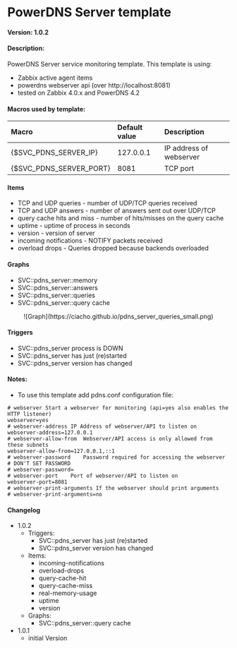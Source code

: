 # PowerDNS Server template
#### Version: 1.0.2

#### Description:
PowerDNS Server service monitoring template. This template is using:
- Zabbix active agent items
- powerdns webserver api (over http://localhost:8081)
- tested on Zabbix 4.0.x and PowerDNS 4.2

#### Macros used by template:
| Macro                    | Default value       | Description                                         |
| :----------------------- | :------------------ | :-------------------------------------------------- |
| {$SVC_PDNS_SERVER_IP}    | 127.0.0.1           | IP address of webserver                             |
| {$SVC_PDNS_SERVER_PORT}  | 8081                | TCP port                                            |

#### Items
- TCP and UDP queries - number of UDP/TCP queries received
- TCP and UDP answers - number of answers sent out over UDP/TCP
- query cache hits and miss - number of hits/misses on the query cache
- uptime - uptime of process in seconds
- version - version of server
- incoming notifications - NOTIFY packets received
- overload drops - Queries dropped because backends overloaded

#### Graphs
- SVC::pdns_server::memory
- SVC::pdns_server::answers
- SVC::pdns_server::queries
- SVC::pdns_server::query cache

<p align=center>
![Graph](https://ciacho.github.io/pdns_server_queries_small.png)
</p>

#### Triggers
- SVC::pdns_server process is DOWN
- SVC::pdns_server has just (re)started
- SVC::pdns_server version has changed


#### Notes:
- To use this template add pdns.conf configuration file:
```
# webserver	Start a webserver for monitoring (api=yes also enables the HTTP listener)
webserver=yes
# webserver-address	IP Address of webserver/API to listen on
webserver-address=127.0.0.1
# webserver-allow-from	Webserver/API access is only allowed from these subnets
webserver-allow-from=127.0.0.1,::1
# webserver-password	Password required for accessing the webserver
# DON'T SET PASSWORD
# webserver-password=
# webserver-port	Port of webserver/API to listen on
webserver-port=8081
# webserver-print-arguments	If the webserver should print arguments
# webserver-print-arguments=no
```

#### Changelog
- 1.0.2
  - Triggers:
    - SVC::pdns_server has just (re)started
    - SVC::pdns_server version has changed  
  - Items:
    - incoming-notifications
    - overload-drops
    - query-cache-hit
    - query-cache-miss
    - real-memory-usage
    - uptime
    - version
  - Graphs:
    - SVC::pdns_server::query cache
- 1.0.1
  - initial Version
